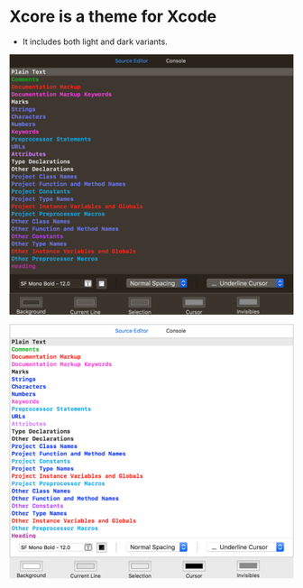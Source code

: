 # Xcore is a theme for Xcode

- It includes both light and dark variants.

![Xcore Dark](https://github.com/MarcusJohnson91/XCoreTheme/blob/master/Images/Xcore-Dark.png)

![Xcore Light](https://github.com/MarcusJohnson91/XCoreTheme/blob/master/Images/Xcore-Light.png)
